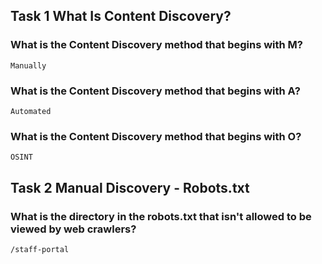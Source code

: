 ## Task 1  What Is Content Discovery?

### What is the Content Discovery method that begins with M?
    Manually

### What is the Content Discovery method that begins with A?
    Automated

### What is the Content Discovery method that begins with O?
    OSINT

## Task 2  Manual Discovery - Robots.txt

### What is the directory in the robots.txt that isn't allowed to be viewed by web crawlers?
    /staff-portal
